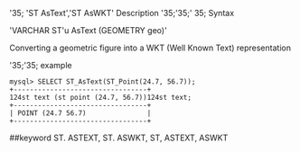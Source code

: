 '35; 'ST AsText','ST AsWKT'
Description
'35;'35;' 35; Syntax

'VARCHAR ST'u AsText (GEOMETRY geo)'


Converting a geometric figure into a WKT (Well Known Text) representation

'35;'35; example

```
mysql> SELECT ST_AsText(ST_Point(24.7, 56.7));
+---------------------------------+
124st text (st point (24.7, 56.7))124st text;
+---------------------------------+
| POINT (24.7 56.7)               |
+---------------------------------+
```
##keyword
ST. ASTEXT, ST. ASWKT, ST, ASTEXT, ASWKT
